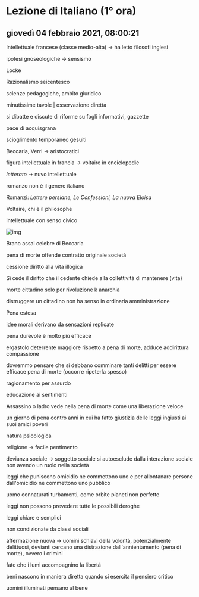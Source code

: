 # Lezione di Italiano (1° ora)

## giovedì 04 febbraio 2021, 08:00:21

Intellettuale francese (classe medio-alta) -> ha letto filosofi inglesi

ipotesi gnoseologiche -> sensismo

Locke

Razionalismo  seicentesco

scienze pedagogiche, ambito giuridico

minutissime tavole | osservazione diretta

si dibatte e discute di riforme su fogli informativi, gazzette

pace di acquisgrana

scioglimento temporaneo gesuiti

Beccaria, Verri -> aristocratici

figura intellettuale in francia -> voltaire in enciclopedie

*letterato* -> nuvo intellettuale

romanzo non è il genere italiano

Romanzi: *Lettere persiane, Le Confessioni, La nuova Eloisa*

Voltaire, chi è il philosophe

intellettuale con senso civico

![img](https://i.imgur.com/jbmvg04.png)





Brano assai celebre di Beccaria

pena di morte offende contratto originale società

cessione diritto alla vita illogica

Si cede il diritto che il cedente chiede alla collettività di mantenere (vita)

morte cittadino solo per rivoluzione k anarchia

distruggere un cittadino non ha senso in ordinaria amministrazione

Pena estesa

idee morali derivano da sensazioni replicate

pena durevole è molto più efficace

ergastolo deterrente maggiore rispetto a pena di morte, adduce addirittura compassione

dovremmo pensare che si debbano comminare tanti delitti per essere efficace pena di morte (occorre ripeterla spesso)

ragionamento per assurdo

educazione ai sentimenti



Assassino o ladro vede nella pena di morte come una liberazione veloce

un giorno di pena contro anni in cui ha fatto giustizia delle leggi ingiusti ai suoi amici poveri

natura psicologica

religione -> facile pentimento



devianza sociale -> soggetto sociale si autoesclude dalla interazione sociale non avendo un ruolo nella società

leggi che puniscono omicidio ne commettono uno e per allontanare persone dall'omicidio ne commettono uno pubblico

uomo connaturati turbamenti, come orbite pianeti non perfette

leggi non possono prevedere tutte le possibili deroghe



leggi chiare e semplici

non condizionate da classi sociali

affermazione nuova -> uomini schiavi della volontà, potenzialmente delittuosi, devianti cercano una distrazione dall'annientamento (pena di morte), ovvero i crimini



fate che i lumi accompagnino la libertà

beni nascono in maniera diretta quando si esercita il pensiero critico

uomini illuminati pensano al bene
